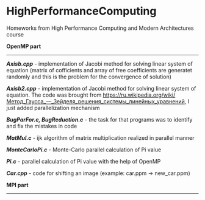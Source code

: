 # HighPerformanceComputing
Homeworks from High Performance Computing and Modern Architectures course

**OpenMP part**

---------------

***Axisb.cpp*** - implementation of Jacobi method for solving linear system of equation (matrix of cofficients and array of free coefficients are generatet randomly and this is the problem for the convergence of solution)

***Axisb2.cpp*** - implementation of Jacobi method for solving linear system of equation. The code was brought from <https://ru.wikipedia.org/wiki/Метод_Гаусса_—_Зейделя_решения_системы_линейных_уравнений>, I just added parallelization mechanism

***BugParFor.c, BugReduction.c*** - the task for that programs was to identify and fix the mistakes in code

***MatMul.c*** - ijk algorithm of matrix multiplication realized in parallel manner

***MonteCarloPi.c*** - Monte-Carlo parallel calculation of Pi value 

***Pi.c*** - parallel calculation of Pi value with the help of OpenMP

***Car.cpp*** - code for shifting an image (example: car.ppm -> new_car.ppm)

**MPI part**

------------
